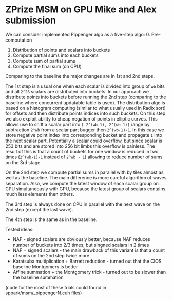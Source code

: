 # ZPrize MSM on GPU Mike and Alex submission

We can consider implemented Pippenger algo as a five-step algo:
0. Pre-computation
1. Distribution of points and scalars into buckets
2. Compute partial sums into each buckets
3. Compute sum of partial sums
4. Compute the final sum (on CPU)

Comparing to the baseline the major changes are in 1st and 2nd steps.    

The 1st step is a usual one when each scalar is divided into group of `wb` bits and all `2^26` scalars are distributed into buckets. In our approach we distribute points into buckets before running the 2nd step (comparing to the baseline where concurrent updatable table is used). The distribution algo is based on a histogram computing (similar to what usually used in Radix sort) for offsets and then distribute points indices into such buckets.
On this step we also exploit ability to cheap negation of points in elliptic curves. This allows use to shift a scalar part into `[-2^(wb-1), 2^(wb-1)]` range by subtraction `2^wb` from a scalar part bugger then `2^(wb-1)-1`. In this case we store negative point index into corresponding bucket and propagate `1` into the next scalar part. Potentially a scalar could overflow, but since scalar is 253 bits and are stored into 256 bit limbs this overflow is painless. The result of this is that a count of buckets for one window is reduced in two times (`2^(wb-1)-1` instead of `2^wb - 1`) allowing to reduce number of sums on the 3rd stage.  

On the 2nd step we compute partial sums in parallel with by tiles almost as well as the baseline. The main difference is more careful algorithm of waves separation. Also, we compute the latest window of each scalar group on CPU simultaneously with GPU, because the latest group of scalars contains much less elements then others.  

The 3rd step is always done on CPU in parallel with the next wave on the 2nd step (except the last wave).  

The 4th step is the same as in the baseline.

Tested ideas:
 - NAF - signed scalars are obviously better, because NAF reduces number of buckets into 2/3 times, but singned scalars in 2 times
 - NAF + signed scalars - the main drawback of this variant is that a count of sums on the 2nd step twice more
 - Karatsuba multiplication + Barrett reduction - turned out that the CIOS baseline Montgomery is better
 - Affine summation + the Montgomery trick - turned out to be slower than the baseline summation
 
(code for the most of these trials could found in sppark/msm/_pippengerN.cuh files)
